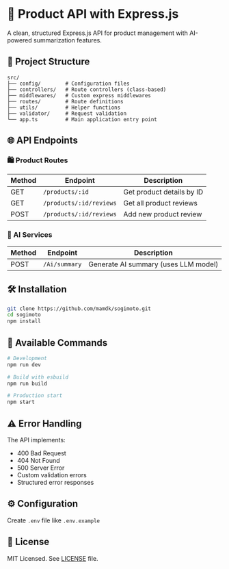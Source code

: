 # 🚀 Product API with Express.js

A clean, structured Express.js API for product management with AI-powered summarization features.

## 📂 Project Structure

```plaintext
src/
├── config/        # Configuration files
├── controllers/   # Route controllers (class-based)
├── middlewares/   # Custom express middlewares  
├── routes/        # Route definitions
├── utils/         # Helper functions
├── validator/     # Request validation
└── app.ts         # Main application entry point
```

## 🌐 API Endpoints

### 🛍️ Product Routes

| Method | Endpoint                  | Description                     |
|--------|---------------------------|---------------------------------|
| GET    | `/products/:id`           | Get product details by ID       |
| GET    | `/products/:id/reviews`   | Get all product reviews         |
| POST   | `/products/:id/reviews`   | Add new product review          |

### 🤖 AI Services

| Method | Endpoint          | Description                          |
|--------|-------------------|--------------------------------------|
| POST   | `/Ai/summary`     | Generate AI summary (uses LLM model) |

## 🛠️ Installation

```bash
git clone https://github.com/mamdk/sogimoto.git
cd sogimoto
npm install
```

## 📜 Available Commands

```bash
# Development
npm run dev  

# Build with esbuild
npm run build

# Production start
npm start
```

## ⚠️ Error Handling

The API implements:
- 400 Bad Request
- 404 Not Found
- 500 Server Error
- Custom validation errors
- Structured error responses

## ⚙️ Configuration

Create `.env` file like `.env.example`

## 📄 License

MIT Licensed. See [LICENSE](https://github.com/mamdk/sogimoto/blob/main/LICENSE) file.